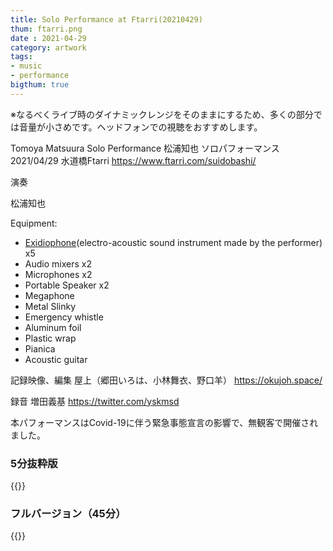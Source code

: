 ```yaml
---
title: Solo Performance at Ftarri(20210429)
thum: ftarri.png
date : 2021-04-29
category: artwork
tags:
- music
- performance
bigthum: true
---
```


※なるべくライブ時のダイナミックレンジをそのままにするため、多くの部分では音量が小さめです。ヘッドフォンでの視聴をおすすめします。

Tomoya Matsuura Solo Performance 松浦知也 ソロパフォーマンス
2021/04/29 
水道橋Ftarri https://www.ftarri.com/suidobashi/

演奏

松浦知也

Equipment:

- [Exidiophone](/works/exidiophone)(electro-acoustic sound instrument made by the performer) x5
- Audio mixers x2
- Microphones x2
- Portable Speaker x2
- Megaphone
- Metal Slinky
- Emergency whistle
- Aluminum foil
- Plastic wrap
- Pianica
- Acoustic guitar

記録映像、編集
屋上（郷田いろは、小林舞衣、野口羊）
https://okujoh.space/

録音
増田義基
https://twitter.com/yskmsd

本パフォーマンスはCovid-19に伴う緊急事態宣言の影響で、無観客で開催されました。

### 5分抜粋版

{{<youtube Hjlzcd11VOw>}}

### フルバージョン（45分）

{{<youtube Hjlzcd11VOw>}}